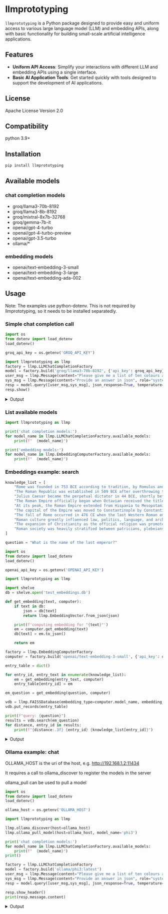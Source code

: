 # llmprototyping

`llmprototyping` is a Python package designed to provide easy and uniform access to various large language model (LLM) and embedding APIs, along with basic functionality for building small-scale artificial intelligence applications.

## Features

- **Uniform API Access**: Simplify your interactions with different LLM and embedding APIs using a single interface.
- **Basic AI Application Tools**: Get started quickly with tools designed to support the development of AI applications.

## License

Apache License Version 2.0

## Compatibility

python 3.9+

## Installation

```bash
pip install llmprototyping
```

## Available models

### chat completion models

- groq/llama3-70b-8192
- groq/llama3-8b-8192
- groq/mixtral-8x7b-32768
- groq/gemma-7b-it
- openai/gpt-4-turbo
- openai/gpt-4-turbo-preview
- openai/gpt-3.5-turbo
- ollama/*

### embedding models

- openai/text-embedding-3-small
- openai/text-embedding-3-large
- openai/text-embedding-ada-002

## Usage

Note: The examples use python-dotenv. This is not required by llmprototyping, so it needs to be installed separatedly. 

### Simple chat completion call

```python
import os
from dotenv import load_dotenv
load_dotenv()

groq_api_key = os.getenv('GROQ_API_KEY')

import llmprototyping as llmp
factory = llmp.LLMChatCompletionFactory
model = factory.build('groq/llama3-70b-8192', {'api_key': groq_api_key})
user_msg = llmp.Message(content="Please give me a list of ten colours and some place that is related to each one.")
sys_msg = llmp.Message(content="Provide an answer in json", role="system")
resp = model.query([user_msg,sys_msg], json_response=True, temperature=0)
resp.show()
```

<details>
  <summary>Output</summary>

```
Response successful; tokens: i:43 o:145 message:
Message role:assistant content:
{
"colours": [
{"colour": "Red", "place": "Rome"},
{"colour": "Orange", "place": "Netherlands"},
{"colour": "Yellow", "place": "Sunshine Coast"},
{"colour": "Green", "place": "Emerald Isle"},
{"colour": "Blue", "place": "Blue Mountains"},
{"colour": "Indigo", "place": "Indigo Bay"},
{"colour": "Violet", "place": "Violet Hill"},
{"colour": "Pink", "place": "Pink Sands Beach"},
{"colour": "Brown", "place": "Brown County"},
{"colour": "Grey", "place": "Greytown"}
]
}
```
</details>

### List available models

```python
import llmprototyping as llmp

print('chat completion models:')
for model_name in llmp.LLMChatCompletionFactory.available_models:
    print(f"  {model_name}")

print('embedding models:')
for model_name in llmp.EmbeddingComputerFactory.available_models:
    print(f"  {model_name}")
```

### Embeddings example: search

```python
knowledge_list = [
    "Rome was founded in 753 BCE according to tradition, by Romulus and Remus.",
    "The Roman Republic was established in 509 BCE after overthrowing the last Etruscan kings.",
    "Julius Caesar became the perpetual dictator in 44 BCE, shortly before his assassination.",
    "The Roman Empire officially began when Octavian received the title of Augustus in 27 BCE.",
    "At its peak, the Roman Empire extended from Hispania to Mesopotamia.",
    "The capital of the Empire was moved to Constantinople by Constantine I in 330.",
    "The fall of Rome occurred in 476 CE when the last Western Roman emperor, Romulus Augustulus, was deposed.",
    "Roman culture greatly influenced law, politics, language, and architecture in the Western world.",
    "The expansion of Christianity as the official religion was promoted by Constantine after the Battle of the Milvian Bridge in 312.",
    "Roman society was heavily stratified between patricians, plebeians, and slaves."
]

question = "What is the name of the last emperor?"

import os
from dotenv import load_dotenv
load_dotenv()

openai_api_key = os.getenv('OPENAI_API_KEY')

import llmprototyping as llmp

import shelve
db = shelve.open('test_embeddings.db')

def get_embedding(text, computer):
    if text in db:
        json = db[text]
        return llmp.EmbeddingVector.from_json(json)

    print(f'computing embedding for "{text}"')
    em = computer.get_embedding(text)
    db[text] = em.to_json()

    return em

factory = llmp.EmbeddingComputerFactory
computer = factory.build('openai/text-embedding-3-small', {'api_key': openai_api_key})        

entry_table = dict()

for entry_id, entry_text in enumerate(knowledge_list):
    em = get_embedding(entry_text, computer)
    entry_table[entry_id] = em

em_question = get_embedding(question, computer)

vdb = llmp.FAISSDatabase(embedding_type=computer.model_name, embedding_size=computer.vector_size)
vdb.put_records(entry_table)

print(f"query: {question}")
results = vdb.search(em_question)
for distance, entry_id in results:
    print(f"{distance:.3f} {entry_id} {knowledge_list[entry_id]}")
```

<details>
  <summary>Output</summary>

```
computing embedding for "What is the name of the last emperor?"
query: What is the name of the last emperor?
1.105 6 The fall of Rome occurred in 476 CE when the last Western Roman emperor, Romulus Augustulus, was deposed.
1.337 2 Julius Caesar became the perpetual dictator in 44 BCE, shortly before his assassination.
1.457 3 The Roman Empire officially began when Octavian received the title of Augustus in 27 BCE.
1.522 5 The capital of the Empire was moved to Constantinople by Constantine I in 330.
1.559 1 The Roman Republic was established in 509 BCE after overthrowing the last Etruscan kings.
```

Values for distances may vary depending on the actual embeddings computed.
</details>

### Ollama example: chat

OLLAMA_HOST is the uri of the host, e.g. http://192.168.1.2:11434

It requires a call to ollama_discover to register the models in the server

ollama_pull can be used to pull a model

```python
import os
from dotenv import load_dotenv
load_dotenv()

ollama_host = os.getenv('OLLAMA_HOST')

import llmprototyping as llmp

llmp.ollama_discover(host=ollama_host)
llmp.ollama_pull_model(host=ollama_host, model_name='phi3')

print('chat completion models:')
for model_name in llmp.LLMChatCompletionFactory.available_models:
    print(f"  {model_name}")
print()

factory = llmp.LLMChatCompletionFactory
model = factory.build('ollama/phi3:latest')
user_msg = llmp.Message(content="Please give me a list of ten colours and some place that is related to each one.")
sys_msg = llmp.Message(content="Provide an answer in json", role="system")
resp = model.query([user_msg,sys_msg], json_response=True, temperature=0)

resp.show_header()
print(resp.message.content)
```

<details>
  <summary>Output</summary>

```
chat completion models:
  groq/llama3-70b-8192
  groq/llama3-8b-8192
  groq/mixtral-8x7b-32768
  groq/gemma-7b-it
  openai/gpt-4-turbo
  openai/gpt-4-turbo-preview
  openai/gpt-3.5-turbo
  ollama/phi3:latest

Response successful; tokens: i:40 o:189
{
  "Colours": [
    {"Red": "The Eiffel Tower, Paris"},
    {"Blue": "Pacific Ocean near Hawaii"},
    {"Green": "Yellowstone National Park, USA"},
    {"Orange": "Sunset at the Grand Canyon, Arizona"},
    {"White": "Mt. Everest Base Camp, Nepal"},
    {"Black": "The Great Barrier Reef, Australia (night diving)"},
    {"Purple": "Royal Palace of Caserta, Italy"},
    {"Gray": "Snowy landscapes in the Swiss Alps"},
    {"Brown": "Amazon Rainforest, Brazil"},
    {"Yellow": "Kilimanjaro's snow-capped peak, Tanzania"}
  ]
}
```
